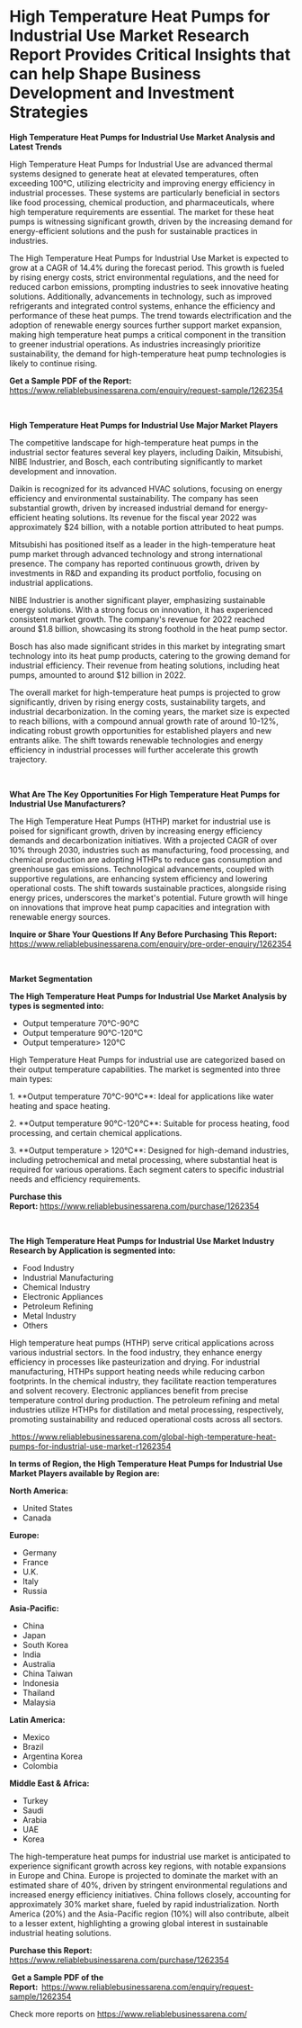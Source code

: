 <p><h1>High Temperature Heat Pumps for Industrial Use Market Research Report Provides Critical Insights that can help Shape Business Development and Investment Strategies</h1></p><p><strong>High Temperature Heat Pumps for Industrial Use Market Analysis and Latest Trends</strong></p>
<p><p>High Temperature Heat Pumps for Industrial Use are advanced thermal systems designed to generate heat at elevated temperatures, often exceeding 100°C, utilizing electricity and improving energy efficiency in industrial processes. These systems are particularly beneficial in sectors like food processing, chemical production, and pharmaceuticals, where high temperature requirements are essential. The market for these heat pumps is witnessing significant growth, driven by the increasing demand for energy-efficient solutions and the push for sustainable practices in industries.</p><p>The High Temperature Heat Pumps for Industrial Use Market is expected to grow at a CAGR of 14.4% during the forecast period. This growth is fueled by rising energy costs, strict environmental regulations, and the need for reduced carbon emissions, prompting industries to seek innovative heating solutions. Additionally, advancements in technology, such as improved refrigerants and integrated control systems, enhance the efficiency and performance of these heat pumps. The trend towards electrification and the adoption of renewable energy sources further support market expansion, making high temperature heat pumps a critical component in the transition to greener industrial operations. As industries increasingly prioritize sustainability, the demand for high-temperature heat pump technologies is likely to continue rising.</p></p>
<p><strong>Get a Sample PDF of the Report:&nbsp;</strong> <a href="https://www.reliablebusinessarena.com/enquiry/request-sample/1262354?utm_campaign=2112&utm_medium=2&utm_source=Github&utm_content=ia&utm_term=27022025&utm_id=high-temperature-heat-pumps-for-industrial-use">https://www.reliablebusinessarena.com/enquiry/request-sample/1262354</a></p>
<p>&nbsp;</p>
<p><strong>High Temperature Heat Pumps for Industrial Use Major Market Players</strong></p>
<p><p>The competitive landscape for high-temperature heat pumps in the industrial sector features several key players, including Daikin, Mitsubishi, NIBE Industrier, and Bosch, each contributing significantly to market development and innovation. </p><p>Daikin is recognized for its advanced HVAC solutions, focusing on energy efficiency and environmental sustainability. The company has seen substantial growth, driven by increased industrial demand for energy-efficient heating solutions. Its revenue for the fiscal year 2022 was approximately $24 billion, with a notable portion attributed to heat pumps.</p><p>Mitsubishi has positioned itself as a leader in the high-temperature heat pump market through advanced technology and strong international presence. The company has reported continuous growth, driven by investments in R&D and expanding its product portfolio, focusing on industrial applications.</p><p>NIBE Industrier is another significant player, emphasizing sustainable energy solutions. With a strong focus on innovation, it has experienced consistent market growth. The company's revenue for 2022 reached around $1.8 billion, showcasing its strong foothold in the heat pump sector.</p><p>Bosch has also made significant strides in this market by integrating smart technology into its heat pump products, catering to the growing demand for industrial efficiency. Their revenue from heating solutions, including heat pumps, amounted to around $12 billion in 2022.</p><p>The overall market for high-temperature heat pumps is projected to grow significantly, driven by rising energy costs, sustainability targets, and industrial decarbonization. In the coming years, the market size is expected to reach billions, with a compound annual growth rate of around 10-12%, indicating robust growth opportunities for established players and new entrants alike. The shift towards renewable technologies and energy efficiency in industrial processes will further accelerate this growth trajectory.</p></p>
<p>&nbsp;</p>
<p><strong>What Are The Key Opportunities For High Temperature Heat Pumps for Industrial Use Manufacturers?</strong></p>
<p><p>The High Temperature Heat Pumps (HTHP) market for industrial use is poised for significant growth, driven by increasing energy efficiency demands and decarbonization initiatives. With a projected CAGR of over 10% through 2030, industries such as manufacturing, food processing, and chemical production are adopting HTHPs to reduce gas consumption and greenhouse gas emissions. Technological advancements, coupled with supportive regulations, are enhancing system efficiency and lowering operational costs. The shift towards sustainable practices, alongside rising energy prices, underscores the market's potential. Future growth will hinge on innovations that improve heat pump capacities and integration with renewable energy sources.</p></p>
<p><strong>Inquire or Share Your Questions If Any Before Purchasing This Report:</strong> <a href="https://www.reliablebusinessarena.com/enquiry/pre-order-enquiry/1262354?utm_campaign=2112&utm_medium=2&utm_source=Github&utm_content=ia&utm_term=27022025&utm_id=high-temperature-heat-pumps-for-industrial-use">https://www.reliablebusinessarena.com/enquiry/pre-order-enquiry/1262354</a></p>
<p>&nbsp;</p>
<p><strong>Market Segmentation</strong></p>
<p><strong>The High Temperature Heat Pumps for Industrial Use Market Analysis by types is segmented into:</strong></p>
<p><ul><li>Output temperature 70°C-90°C</li><li>Output temperature 90°C-120°C</li><li>Output temperature> 120°C</li></ul></p>
<p><p>High Temperature Heat Pumps for industrial use are categorized based on their output temperature capabilities. The market is segmented into three main types: </p><p>1. **Output temperature 70°C-90°C**: Ideal for applications like water heating and space heating.</p><p>2. **Output temperature 90°C-120°C**: Suitable for process heating, food processing, and certain chemical applications.</p><p>3. **Output temperature > 120°C**: Designed for high-demand industries, including petrochemical and metal processing, where substantial heat is required for various operations. Each segment caters to specific industrial needs and efficiency requirements.</p></p>
<p><strong>Purchase this Report:&nbsp;</strong><a href="https://www.reliablebusinessarena.com/purchase/1262354?utm_campaign=2112&utm_medium=2&utm_source=Github&utm_content=ia&utm_term=27022025&utm_id=high-temperature-heat-pumps-for-industrial-use">https://www.reliablebusinessarena.com/purchase/1262354</a></p>
<p>&nbsp;</p>
<p><strong>The High Temperature Heat Pumps for Industrial Use Market Industry Research by Application is segmented into:</strong></p>
<p><ul><li>Food Industry</li><li>Industrial Manufacturing</li><li>Chemical Industry</li><li>Electronic Appliances</li><li>Petroleum Refining</li><li>Metal Industry</li><li>Others</li></ul></p>
<p><p>High temperature heat pumps (HTHP) serve critical applications across various industrial sectors. In the food industry, they enhance energy efficiency in processes like pasteurization and drying. For industrial manufacturing, HTHPs support heating needs while reducing carbon footprints. In the chemical industry, they facilitate reaction temperatures and solvent recovery. Electronic appliances benefit from precise temperature control during production. The petroleum refining and metal industries utilize HTHPs for distillation and metal processing, respectively, promoting sustainability and reduced operational costs across all sectors.</p></p>
<p><a href="https://www.reliablebusinessarena.com/global-high-temperature-heat-pumps-for-industrial-use-market-r1262354?utm_campaign=2112&utm_medium=2&utm_source=Github&utm_content=ia&utm_term=27022025&utm_id=high-temperature-heat-pumps-for-industrial-use">&nbsp;https://www.reliablebusinessarena.com/global-high-temperature-heat-pumps-for-industrial-use-market-r1262354</a></p>
<p><strong>In terms of Region, the High Temperature Heat Pumps for Industrial Use Market Players available by Region are:</strong></p>
<p>
    <p> <strong> North America: </strong>
        <ul>
            <li>United States</li>
            <li>Canada</li>
        </ul>
        </p> 
    <p> <strong> Europe: </strong>
        <ul>
            <li>Germany</li>
            <li>France</li>
            <li>U.K.</li>
            <li>Italy</li>
            <li>Russia</li>
        </ul>
        </p> 
    <p> <strong> Asia-Pacific: </strong>
        <ul>
            <li>China</li>
            <li>Japan</li>
            <li>South Korea</li>
            <li>India</li>
            <li>Australia</li>
            <li>China Taiwan</li>
            <li>Indonesia</li>
            <li>Thailand</li>
            <li>Malaysia</li>
        </ul>
        </p> 
    <p> <strong> Latin America: </strong>
        <ul>
            <li>Mexico</li>
            <li>Brazil</li>
            <li>Argentina Korea</li>
            <li>Colombia</li>
        </ul>
        </p> 
    <p> <strong> Middle East & Africa: </strong>
        <ul>
            <li>Turkey</li>
            <li>Saudi</li>
            <li>Arabia</li>
            <li>UAE</li>
            <li>Korea</li>
        </ul>
    </p>
    </p>
<p><p>The high-temperature heat pumps for industrial use market is anticipated to experience significant growth across key regions, with notable expansions in Europe and China. Europe is projected to dominate the market with an estimated share of 40%, driven by stringent environmental regulations and increased energy efficiency initiatives. China follows closely, accounting for approximately 30% market share, fueled by rapid industrialization. North America (20%) and the Asia-Pacific region (10%) will also contribute, albeit to a lesser extent, highlighting a growing global interest in sustainable industrial heating solutions.</p></p>
<p><strong>Purchase this Report: </strong><a href="https://www.reliablebusinessarena.com/purchase/1262354?utm_campaign=2112&utm_medium=2&utm_source=Github&utm_content=ia&utm_term=27022025&utm_id=high-temperature-heat-pumps-for-industrial-use">https://www.reliablebusinessarena.com/purchase/1262354</a></p>
<p>&nbsp;<strong>Get a Sample PDF of the Report:&nbsp;&nbsp;</strong><a href="https://www.reliablebusinessarena.com/enquiry/request-sample/1262354?utm_campaign=2112&utm_medium=2&utm_source=Github&utm_content=ia&utm_term=27022025&utm_id=high-temperature-heat-pumps-for-industrial-use">https://www.reliablebusinessarena.com/enquiry/request-sample/1262354</a></p>
<p><strong></strong></p>
<p>Check more reports on <a href="https://www.reliablebusinessarena.com/?utm_campaign=2112&utm_medium=2&utm_source=Github&utm_content=ia&utm_term=27022025&utm_id=high-temperature-heat-pumps-for-industrial-use">https://www.reliablebusinessarena.com/</a></p>